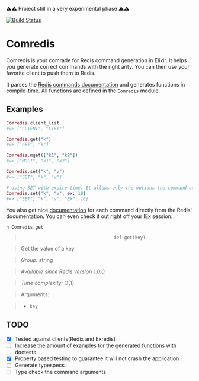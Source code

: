 :warning::warning: Project still in a very experimental phase :warning::warning:

[![Build Status](https://travis-ci.org/iurifq/comredis.svg?branch=master)](https://travis-ci.org/iurifq/comredis)

# Comredis

Comredis is your comrade for Redis command generation in Elixir. It helps you generate correct commands with the right arity. You can then use your favorite client to push them to Redis.

It parses the [Redis commands documentation](https://github.com/antirez/redis-doc/blob/master/commands.json) and generates functions in compile-time. All functions are defined in the `Comredis` module.

## Examples

```elixir
Comredis.client_list
#=> ["CLIENT", "LIST"]

Comredis.get("k")
#=> ["GET", "k"]

Comredis.mget(["k1", "k2"])
#=> ["MGET", "k1", "k2"]

Comredis.set("k", "v")
#=> ["SET", "k", "v"]

# Using SET with expire time. It allows only the options the command accepts
Comredis.set("k", "v", ex: 10)
#=> ["SET", "k", "v", "EX", 10]
```

You also get nice [documentation](https://hexdocs.pm/comredis/Comredis.html) for each command directly from the Redis' documentation.
You can even check it out right off your IEx session.

```
h Comredis.get
```

>                                        def get(key)

> Get the value of a key

> *Group:* string

> *Available since Redis version 1.0.0.*

> *Time complexity:* O(1)

> Arguments:

> * `key`

## TODO

* [X] Tested against clients(Redix and Exredis)
* [ ] Increase the amount of examples for the generated functions with doctests
* [X] Property based testing to guarantee it will not crash the application
* [ ] Generate typespecs
* [ ] Type check the command arguments

